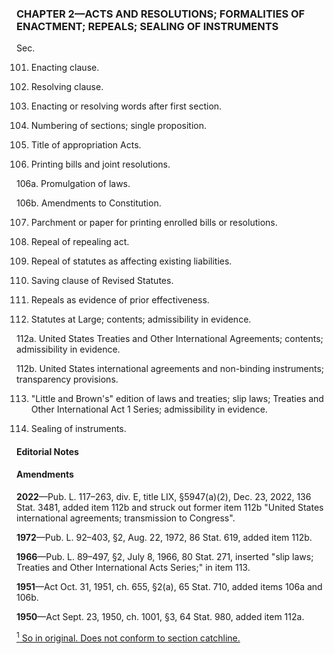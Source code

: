 ### **CHAPTER 2—ACTS AND RESOLUTIONS; FORMALITIES OF ENACTMENT; REPEALS; SEALING OF INSTRUMENTS** ###

Sec.

101. Enacting clause.

102. Resolving clause.

103. Enacting or resolving words after first section.

104. Numbering of sections; single proposition.

105. Title of appropriation Acts.

106. Printing bills and joint resolutions.

106a. Promulgation of laws.

106b. Amendments to Constitution.

107. Parchment or paper for printing enrolled bills or resolutions.

108. Repeal of repealing act.

109. Repeal of statutes as affecting existing liabilities.

110. Saving clause of Revised Statutes.

111. Repeals as evidence of prior effectiveness.

112. Statutes at Large; contents; admissibility in evidence.

112a. United States Treaties and Other International Agreements; contents; admissibility in evidence.

112b. United States international agreements and non-binding instruments; transparency provisions.

113. "Little and Brown's" edition of laws and treaties; slip laws; Treaties and Other International Act 1 Series; admissibility in evidence.

114. Sealing of instruments.

#### **Editorial Notes** ####

#### Amendments ####

**2022**—Pub. L. 117–263, div. E, title LIX, §5947(a)(2), Dec. 23, 2022, 136 Stat. 3481, added item 112b and struck out former item 112b "United States international agreements; transmission to Congress".

**1972**—Pub. L. 92–403, §2, Aug. 22, 1972, 86 Stat. 619, added item 112b.

**1966**—Pub. L. 89–497, §2, July 8, 1966, 80 Stat. 271, inserted "slip laws; Treaties and Other International Acts Series;" in item 113.

**1951**—Act Oct. 31, 1951, ch. 655, §2(a), 65 Stat. 710, added items 106a and 106b.

**1950**—Act Sept. 23, 1950, ch. 1001, §3, 64 Stat. 980, added item 112a.

[<sup>1</sup> So in original. Does not conform to section catchline.](#CHAPTER2_1)